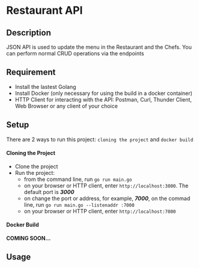 # Restaurant API
## Description
JSON API is used to update the menu in the Restaurant and the Chefs. You can perform normal CRUD operations via the endpoints

## Requirement
- Install the lastest Golang
- Install Docker (only necessary for using the build in a docker container)
- HTTP Client for interacting with the API: Postman, Curl, Thunder Client, Web Browser or any client of your choice

## Setup
There are 2 ways to run this project: `cloning the project` and `docker build`

#### Cloning the Project
- Clone the project
- Run the project: 
    - from the command line, run `go run main.go`
    - on your browser or HTTP client, enter `http://localhost:3000`. The default port is ***3000***
    - on change the port or address, for example, ***7000***, on the commad line, run `go run main.go --listenaddr :7000`
    - on your browser or HTTP client, enter `http://localhost:7000` 

#### Docker Build
**COMING SOON...**

## Usage


